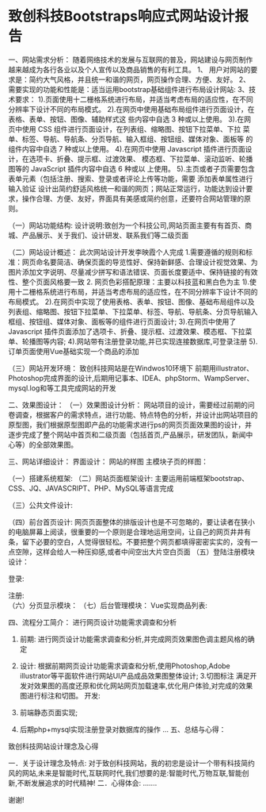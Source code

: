 # 致创科技Bootstraps响应式网站设计报告

一、网站需求分析：
随着网络技术的发展与互联网的普及，网站建设与网页制作越来越成为各行各业以及个人宣传以及商品销售的有利工具。
1、	用户对网站的要求是：简约大气风格，并且统一和谐的网页，网页操作合理、方便、友好。
2、	需要实现的功能和性能是：适当运用bootstrap基础组件进行布局设计网站:
3、技术要求：
1).页面使用十二栅格系统进行布局，并适当考虑布局的适应性，在不同分辨率下设计不同的布局模式。
2).在网页中使用基础布局组件进行页面设计，在表格、表单、按钮、图像、辅助样式这
些内容中自选 3 种或以上使用。
3).在网页中使用 CSS 组件进行页面设计，在列表组、缩略图、按钮下拉菜单、下拉
菜单、标签、导航、导航条、分页导航、输入框组、按钮组、媒体对象、面板等
的组件内容中自选 7 种或以上使用。
4).在网页中使用 Javascript 插件进行页面设计，在选项卡、折叠、提示框、过渡效果、
模态框、下拉菜单、滚动监听、轮播图等的 JavaScript 插件内容中自选 6 种或以
上使用。
5).主页或者子页需要包含表单元素（包括注册、搜索、登录或者评论上传等功能，需要 添加表单属性进行输入验证
设计出简约舒适风格统一和谐的网页；网站正常运行，功能达到设计要求，操作合理、方便、友好，界面具有美感或简约创意，还要符合网站管理的原则。

（一）网站功能结构:
设计说明:致创为一个科技公司,网站页面主要有有首页、商城、产品展示、关于我们、设计研发、联系我们等二级页面

（二）网站设计概述：
此次网站设计开发李映霞个人完成
1.需要遵循的规则和标准：网页命名要简洁、确保页面的导览性好、保持新鲜感、合理设计视觉效果、为图片添加文字说明、尽量减少拼写和语法错误、页面长度要适中、保持链接的有效性、整个页面风格要一致
2. 网页色彩搭配原理：主要以科技蓝和黑白色为主
1).使用十二栅格系统进行布局，并适当考虑布局的适应性，在不同分辨率下设计不同的布局模式。
2).在网页中实现了使用表格、表单、按钮、图像、基础布局组件以及列表组、缩略图、按钮下拉菜单、下拉菜单、标签、导航、导航条、分页导航输入框组、按钮组、媒体对象、面板等的组件进行页面设计;
3).在网页中使用了 Javascript 插件页面添加了选项卡、折叠、提示框、过渡效果、模态框、下拉菜单、轮播图等内容;
4).网站带有注册登录功能,并已实现连接数据库,可登录注册
5).订单页面使用Vue基础实现一个商品的添加


（三）网站开发环境：
致创科技网站是在Windwos10环境下
前期用illustrator、Photoshop完成界面的设计,后期用记事本、IDEA、phpStorm、WampServer、mysql.log和等工具完成网站的开发


二、效果图设计：
（一）效果图设计分析：
网站项目的设计，需要经过前期的问卷调查，根据客户的需求特点，进行功能、特点特色的分析，并设计出网站项目的原型图，我们根据原型图即产品的功能需求进行ps的网页页面效果图的设计，并逐步完成了整个网站中首页和二级页面（包括首页,产品展示，研发团队，新闻中心等）的全部效果图。 

三、网站详细设计：
界面设计：
网站的样图
主模块子页的样图：

（一）搭建系统框架:
（二）网站页面框架设计:
主要运用前端框架bootstrap、CSS、JQ、JAVASCRIPT、PHP、MySQL等语言完成

（三）公共文件设计:
 
（四）前台首页设计:
网页页面整体的排版设计也是不可忽略的，要让读者在狭小的电脑屏幕上阅读，很重要的一个原则是合理地运用空间，让自己的网页井井有条，留下必要的空白，人觉得很轻松。不要把整个网页都填得密密实实的，没有一点空隙，这样会给人一种压抑感,或者中间空出大片空白页面
（五）登陆注册模块设计：

登录:
 
注册:  
（六）分页显示模块：
（七）后台管理模块：
Vue实现商品列表:
 
四、流程分工简介：
进行网页设计功能需求调查和分析
1. 前期:
进行网页设计功能需求调查和分析,并完成网页效果图色调主题风格的确定
2. 设计:
根据前期网页设计功能需求调查和分析,使用Photoshop,Adobe illustrator等平面软件进行网站UI产品成品效果图整体设计;
3.切图标注
满足开发对效果图的高度还原和优化网站网页加载速率,优化用户体验,对完成的效果图进行标注和切图。
开发:
1.	前端静态页面实现;
 
2.	后期php+mysql实现注册登录对数据库的操作
…
五、总结与心得：

 
致创科技网站设计理念及心得


一．关于设计理念及特点:
对于致创科技网站，我的初忠是设计一个带有科技简约风的网站,未来是智能时代,互联网时代,我们想要的是:智能时代,万物互联,智能创新,不断发展追求的时代精神! 
二．心得体会:
.......

谢谢!

